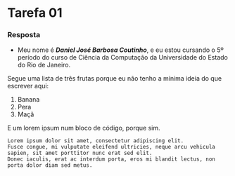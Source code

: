 # Tarefa 01

### Resposta

* Meu nome é **_Daniel José Barbosa Coutinho_**, e eu estou cursando o 5º período do curso de Ciência da Computação da Universidade do Estado do Rio de Janeiro.

Segue uma lista de três frutas porque eu não tenho a mínima ideia do que escrever aqui:

1. Banana
2. Pera
3. Maçã

E um lorem ipsum num bloco de código, porque sim.

```
Lorem ipsum dolor sit amet, consectetur adipiscing elit. 
Fusce congue, mi vulputate eleifend ultricies, neque arcu vehicula sapien, sit amet porttitor nunc erat sed elit. 
Donec iaculis, erat ac interdum porta, eros mi blandit lectus, non porta dolor diam sed metus. 
```
